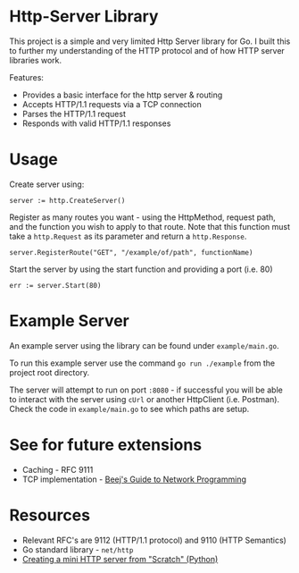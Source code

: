 
# Http-Server Library
This project is a simple and very limited Http Server library for Go. I built this to further my understanding of the HTTP protocol and of how HTTP server libraries work.

Features:
* Provides a basic interface for the http server & routing
* Accepts HTTP/1.1 requests via a TCP connection
* Parses the HTTP/1.1 request
* Responds with valid HTTP/1.1 responses

# Usage
Create server using:

`server := http.CreateServer()`

Register as many routes you want - using the HttpMethod, request path, and the function you wish to apply to that route. 
Note that this function must take a `http.Request` as its parameter and return a `http.Response`.

`server.RegisterRoute("GET", "/example/of/path", functionName)`

Start the server by using the start function and providing a port (i.e. 80)

`err := server.Start(80)`

# Example Server
An example server using the library can be found under `example/main.go`. 

To run this example server use the command `go run ./example` from the project root directory.

The server will attempt to run on port `:8080` - if successful you will be able to interact with the server using `cUrl` or another HttpClient (i.e. Postman). Check the code in `example/main.go` to see which paths are setup.

# See for future extensions
* Caching - RFC 9111
* TCP implementation - [Beej's Guide to Network Programming](https://beej.us/guide/bgnet/)

# Resources
* Relevant RFC's are 9112 (HTTP/1.1 protocol) and 9110 (HTTP Semantics)
* Go standard library - `net/http`
* [Creating a mini HTTP server from "Scratch" (Python)](https://medium.com/@sakhawy/creating-an-http-server-from-scratch-ed41ef83314b)

